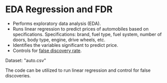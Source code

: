 # EDA Regression and FDR

 * Performs exploratory data analysis (EDA).
 * Runs linear regression to predict prices of automobiles based on specifications. 
 Specifications: brand, fuel type, fuel system, number of doors, body type, engine, drive wheels, etc.
 * Identifies the variables significant to predict price. 
 * Controls for [false discovery rate](https://github.com/arpitamangal/machineLearningInR/tree/master/FDR).
 
 Dataset: "auto.csv"

 The code can be utilized to run linear regression and control for false discoveries.
